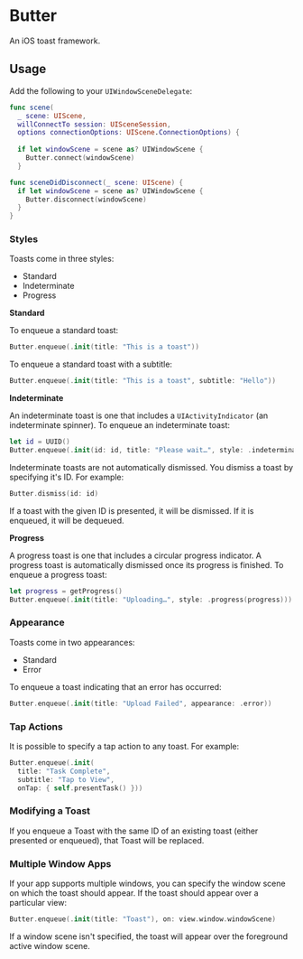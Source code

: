 # Butter

An iOS toast framework.

## Usage

Add the following to your `UIWindowSceneDelegate`:

```swift
func scene(
  _ scene: UIScene, 
  willConnectTo session: UISceneSession, 
  options connectionOptions: UIScene.ConnectionOptions) {
  
  if let windowScene = scene as? UIWindowScene {
    Butter.connect(windowScene)
  }

func sceneDidDisconnect(_ scene: UIScene) {
  if let windowScene = scene as? UIWindowScene {
    Butter.disconnect(windowScene)
  }
}
``` 

### Styles

Toasts come in three styles:

* Standard
* Indeterminate
* Progress

**Standard**

To enqueue a standard toast:

```swift
Butter.enqueue(.init(title: "This is a toast"))
```

To enqueue a standard toast with a subtitle:

```swift
Butter.enqueue(.init(title: "This is a toast", subtitle: "Hello"))
```

**Indeterminate**

An indeterminate toast is one that includes a `UIActivityIndicator` (an indeterminate spinner). To enqueue an indeterminate toast:

```swift
let id = UUID()
Butter.enqueue(.init(id: id, title: "Please wait…", style: .indeterminate))
```

Indeterminate toasts are not automatically dismissed. You dismiss a toast by specifying it's ID. For example:

```swift
Butter.dismiss(id: id)
```

If a toast with the given ID is presented, it will be dismissed. If it is enqueued, it will be dequeued.

**Progress**

A progress toast is one that includes a circular progress indicator. A progress toast is automatically dismissed once its progress is finished. To enqueue a progress toast:

```swift
let progress = getProgress()
Butter.enqueue(.init(title: "Uploading…", style: .progress(progress)))
```

### Appearance

Toasts come in two appearances:

* Standard
* Error

To enqueue a toast indicating that an error has occurred:

```swift
Butter.enqueue(.init(title: "Upload Failed", appearance: .error))
```

### Tap Actions

It is possible to specify a tap action to any toast. For example:

```swift
Butter.enqueue(.init(
  title: "Task Complete", 
  subtitle: "Tap to View", 
  onTap: { self.presentTask() }))
```

### Modifying a Toast

If you enqueue a Toast with the same ID of an existing toast (either presented or enqueued), that Toast will be replaced.

### Multiple Window Apps

If your app supports multiple windows, you can specify the window scene on which the toast should appear. If the toast should appear over a particular view:

```swift
Butter.enqueue(.init(title: "Toast"), on: view.window.windowScene)
```

If a window scene isn't specified, the toast will appear over the foreground active window scene.
